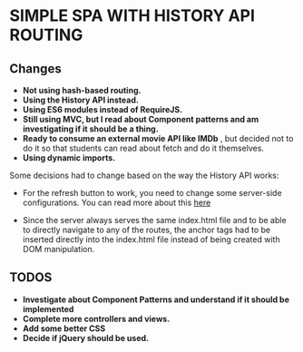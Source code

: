 <h1>SIMPLE SPA WITH HISTORY API ROUTING</h1>


## Changes

 - **Not using hash-based routing.** 
 -	**Using the History API instead.**
 -  **Using ES6 modules instead of RequireJS.**
 -  **Still using MVC, but I read about Component patterns and am investigating if it should be a thing.**
 -  **Ready to consume an external movie API like IMDb** , but decided not to do it so that students can read about fetch and do it
   themselves. 
 -  **Using dynamic imports.**

Some decisions had to change based on the way the History API works:

-   For the refresh button to work, you need to change some server-side configurations. You can read more about this [here](https://krasimirtsonev.com/blog/article/deep-dive-into-client-side-routing-navigo-pushstate-hash)
    
-   Since the server always serves the same index.html file and to be able to directly navigate to any of the routes, the anchor tags had to be inserted directly into the index.html file instead of being created with DOM manipulation.
    

## TODOS
- **Investigate about Component Patterns and understand if it should be implemented**
- **Complete more controllers and views.** 
- **Add some better CSS**
- **Decide if jQuery should be used.**


